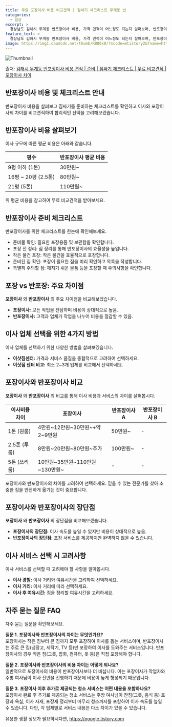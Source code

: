 ```yaml
---
title: 무료 포장이사 비용 비교견적 | 짐싸기 체크리스트 무계동 반
categories:
  - 일상
excerpt: >
  경상남도 김해시 무계동 반포장이사 비용, 가격 견적이 어느정도 되는지 살펴보며, 반포장이사를 준비함에 있어 짐싸기 준비 체크리스트가 무엇인지 보겠습니다. 마지막으로 포장이사와 차이점을 통해 무료 비교견적으로 어떤 것이 더 합리적인 선택인지 공유 드립니다.김해시 무계동 포장이사 견적 샘플 보기 👈 클릭김해시 무계동 포장이사 가격 살펴보기 👈 클릭김해시 무계동 반포장이사 평균 이사 비용평수김해시 무계동 평균 이사 비용원룸 이사9평 이하 (1톤)30만원~투룸/쓰리룸 이사16평 ~ 20평 (2.5톤)80만원~쓰리룸 이사21평 (5톤) ~110만원~우리집 무료 이사견적 받기 👈 클릭포장 vs 반포장: 주요 차이점이사에서의 포장과 반포장의 가장 큰 차이는 짐 정리 작업을 업체가 담당하는지 고객이 직접 해야하는..
feature_text: >
  경상남도 김해시 무계동 반포장이사 비용, 가격 견적이 어느정도 되는지 살펴보며, 반포장이사를 준비함에 있어 짐싸기 준비 체크리스트가 무엇인지 보겠습니다. 마지막으로 포장이사와 차이점을 통해 무료 비교견적으로 어떤 것이 더 합리적인 선택인지 공유 드립니다.김해시 무계동 포장이사 견적 샘플 보기 👈 클릭김해시 무계동 포장이사 가격 살펴보기 👈 클릭김해시 무계동 반포장이사 평균 이사 비용평수김해시 무계동 평균 이사 비용원룸 이사9평 이하 (1톤)30만원~투룸/쓰리룸 이사16평 ~ 20평 (2.5톤)80만원~쓰리룸 이사21평 (5톤) ~110만원~우리집 무료 이사견적 받기 👈 클릭포장 vs 반포장: 주요 차이점이사에서의 포장과 반포장의 가장 큰 차이는 짐 정리 작업을 업체가 담당하는지 고객이 직접 해야하는..
image: https://img1.daumcdn.net/thumb/R800x0/?scode=mtistory2&fname=https%3A%2F%2Fblog.kakaocdn.net%2Fdn%2Fb7YDH9%2FbtsHcmfYTW5%2Fi6NQHmnGXSs9Hu9tcu5uKk%2Fimg.webp
---
```


![Thumbnail](https://img1.daumcdn.net/thumb/R800x0/?scode=mtistory2&fname=https%3A%2F%2Fblog.kakaocdn.net%2Fdn%2Fb7YDH9%2FbtsHcmfYTW5%2Fi6NQHmnGXSs9Hu9tcu5uKk%2Fimg.webp)

<p>출처: <a href="https://qoogle.tistory.com/9310" rel="dofollow">김해시 무계동 반포장이사 비용 견적 | 준비 | 짐싸기 체크리스트 | 무료 비교견적 | 포장이사 차이</a> </p>

## 반포장이사 비용 및 체크리스트 안내



반포장이사 비용을 살펴보고 짐싸기를 준비하는 체크리스트를 확인하고 이사와 포장이사의 차이를 비교견적하여 합리적인 선택을 고려해보겠습니다.



## 반포장이사 비용 살펴보기

이사 규모에 따른 평균 비용은 아래와 같습니다.

**평수** | **반포장이사 평균 비용**  
---|---  
9평 이하 (1톤) | 30만원~  
16평 ~ 20평 (2.5톤) | 80만원~  
21평 (5톤) | 110만원~  
  
위 평균 비용을 참고하여 무료 비교견적을 받아보세요.



## 반포장이사 준비 체크리스트

반포장이사를 위한 체크리스트를 한눈에 확인해보세요.

  * 준비물 확인: 필요한 포장용품 및 보관함을 확인합니다.
  * 포장 전 정리: 짐 정리를 통해 반포장이사의 효율성을 높입니다.
  * 작은 물건 포장: 작은 물건을 효율적으로 포장합니다.
  * 준비된 짐 확인: 포장이 필요한 짐을 미리 확인하고 목록을 작성합니다.
  * 특별히 주의할 짐: 깨지기 쉬운 물품 등을 포장할 때 주의사항을 확인합니다.



## 포장 vs 반포장: 주요 차이점

**포장이사** 와 **반포장이사** 의 주요 차이점을 비교해보겠습니다.

  * **포장이사:** 모든 작업을 전담하며 비용이 상대적으로 높음.
  * **반포장이사:** 고객과 업체가 작업을 나누어 비용을 절감할 수 있음.



## 이사 업체 선택을 위한 4가지 방법

이사 업체를 선택하기 위한 다양한 방법을 살펴보겠습니다.

  * **이삿짐센터:** 가격과 서비스 품질을 종합적으로 고려하여 선택하세요.
  * **이삿짐 센터 비교:** 최소 2~3개 업체를 비교해서 선택하세요.



## 포장이사와 반포장이사 비교

**포장이사** 와 **반포장이사** 의 비교를 통해 이사 비용과 서비스의 차이를 살펴봅시다.

**이사비용 차이** | **포장이사** | **반포장이사 A** | **반포장이사 B**  
---|---|---|---  
1톤 (원룸) | 4만원~12만원~30만원~+약 2~9만원 | 50만원~ | -  
2.5톤 (투룸) | 8만원~20만원~80만원~추가 | 100만원~ | -  
5톤 (쓰리룸) | 10만원~35만원~110만원~130만원~ | - | -  
  
포장이사와 반포장이사의 차이를 고려하여 선택하세요. 믿을 수 있는 전문가를 찾아 소중한 짐을 안전하게 옮기는 것이 중요합니다.



## 포장이사와 반포장이사의 장단점

**포장이사** 와 **반포장이사** 의 장단점을 비교해보겠습니다.

  * **포장이사의 장단점:** 이사 속도를 높일 수 있지만 비용이 상대적으로 높음.
  * **반포장이사의 장단점:** 포장 서비스를 제공하지만 완벽하지 않을 수 있습니다.



## 이사 서비스 선택 시 고려사항

이사 서비스를 선택할 때 고려해야 할 사항을 알아봅시다.

  * **이사 경험:** 이사 거리와 여유시간을 고려하여 선택하세요.
  * **이사 거리:** 이사 거리에 따라 선택하세요.
  * **이사 후 여유시간:** 짐을 정리할 여유시간을 고려하세요.



## 자주 묻는 질문 FAQ

자주 묻는 질문을 확인해보세요.

**질문 1. 포장이사와 반포장이사의 차이는 무엇인가요?**  
포장이사는 작은 짐부터 큰 짐까지 모두 포장하여 이사를 돕는 서비스이며, 반포장이사는 주로 큰 짐(냉장고, 세탁기, TV 등)만 포장하여
이사를 도와주는 서비스입니다. 반포장이사의 경우 작은 짐(그릇, 잡화, 컴퓨터, 옷 등)은 직접 포장해야 합니다.

**질문 2. 포장이사와 반포장이사의 비용 차이는 어떻게 되나요?**  
일반적으로 포장이사의 비용이 반포장이사보다 더 비십니다. 이는 포장이사가 작업자와 주방 여사님이 이사 전반을 진행하기 때문에 비용이 높게
형성되기 때문입니다.

**질문 3. 포장이사 이후 추가로 제공되는 청소 서비스는 어떤 내용을 포함하나요?**  
포장이사 완료 후 추가로 제공되는 청소 서비스는 주방 여사님이 잔짐(그릇, 음식 등) 포장과 욕실, 이사 자재, 포장재 정리부터 마무리
청소까지를 포함하여 이사 속도를 높일 수 있습니다. 다만, 각 업체별로 서비스 내용은 다소 차이가 있을 수 있습니다.



 

유용한 생활 정보가 필요하시다면, <a href="https://qoogle.tistory.com" rel="dofollow">https://qoogle.tistory.com</a>


